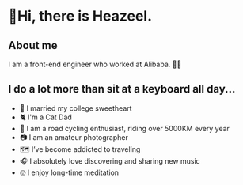 # 👋Hi, there is Heazeel.

## About me
I am a front-end engineer who worked at Alibaba. 🤖🎨

## I do a lot more than sit at a keyboard all day...
* 💁 I married my college sweetheart
* 🐈 I'm a Cat Dad
* 🚴‍ I am a road cycling enthusiast, riding over 5000KM every year
* 📷 I am an amateur photographer
* 🗺 I’ve become addicted to traveling
* 🎧 I absolutely love discovering and sharing new music
* 🤓 I enjoy long-time meditation
